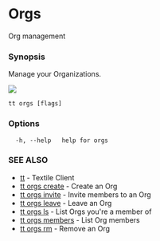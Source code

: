 # Orgs

Org management

### Synopsis

Manage your Organizations.

![](/images/tt-cli/tt_orgs_help.png)

```
tt orgs [flags]
```

### Options

```
  -h, --help   help for orgs
```

### SEE ALSO

* [tt](tt.md)	 - Textile Client
* [tt orgs create](tt_orgs_create.md)	 - Create an Org
* [tt orgs invite](tt_orgs_invite.md)	 - Invite members to an Org
* [tt orgs leave](tt_orgs_leave.md)	 - Leave an Org
* [tt orgs ls](tt_orgs_ls.md)	 - List Orgs you're a member of
* [tt orgs members](tt_orgs_members.md)	 - List Org members
* [tt orgs rm](tt_orgs_rm.md)	 - Remove an Org
